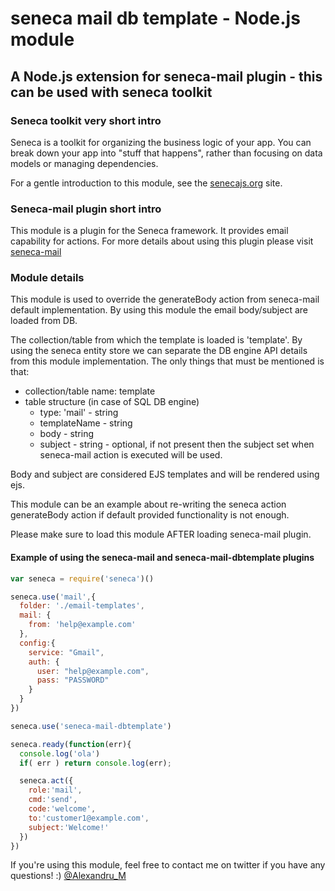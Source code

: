 # seneca mail db template - Node.js module

## A Node.js extension for seneca-mail plugin - this can be used with seneca toolkit

### Seneca toolkit very short intro

Seneca is a toolkit for organizing the business logic of your app. You
can break down your app into "stuff that happens", rather than
focusing on data models or managing dependencies.

For a gentle introduction to this module, see the [senecajs.org](http://senecajs.org) site.

### Seneca-mail plugin short intro

This module is a plugin for the Seneca framework. It provides email capability for actions.
For more details about using this plugin please visit [seneca-mail](https://github.com/rjrodger/seneca-mail)

### Module details

This module is used to override the generateBody action from seneca-mail default implementation. By using this module the
email body/subject are loaded from DB.

The collection/table from which the template is loaded is 'template'. By using the seneca entity store we can separate the
DB engine API details from this module implementation. The only things that must be mentioned is that:

  * collection/table name: template
  * table structure (in case of SQL DB engine)
    * type: 'mail' - string
    * templateName - string
    * body - string
    * subject - string - optional, if not present then the subject set when seneca-mail action is executed will be used.

Body and subject are considered EJS templates and will be rendered using ejs.

This module can be an example about re-writing the seneca action generateBody action if default provided functionality is not enough.

Please make sure to load this module AFTER loading seneca-mail plugin.

#### Example of using the seneca-mail and seneca-mail-dbtemplate plugins

```JavaScript
var seneca = require('seneca')()

seneca.use('mail',{
  folder: './email-templates',
  mail: {
    from: 'help@example.com'
  },
  config:{
    service: "Gmail",
    auth: {
      user: "help@example.com",
      pass: "PASSWORD"
    }
  }
})

seneca.use('seneca-mail-dbtemplate')

seneca.ready(function(err){
  console.log('ola')
  if( err ) return console.log(err);

  seneca.act({
    role:'mail',
    cmd:'send',
    code:'welcome',
    to:'customer1@example.com',
    subject:'Welcome!'
  })
})
```


If you're using this module, feel free to contact me on twitter if you
have any questions! :) [@Alexandru_M](https://twitter.com/Alexandru_M)

